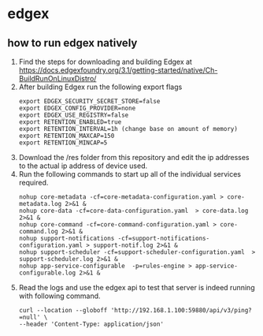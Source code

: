 # edgex
## how to run edgex natively
1) Find the steps for downloading and building Edgex at https://docs.edgexfoundry.org/3.1/getting-started/native/Ch-BuildRunOnLinuxDistro/
2) After building Edgex run the following export flags
   ```
   export EDGEX_SECURITY_SECRET_STORE=false
   export EDGEX_CONFIG_PROVIDER=none
   export EDGEX_USE_REGISTRY=false
   export RETENTION_ENABLED=true
   export RETENTION_INTERVAL=1h (change base on amount of memory)
   export RETENTION_MAXCAP=150
   export RETENTION_MINCAP=5
   ```
3) Download the /res folder from this repository and edit the ip addresses to the actual ip address of device used.
4) Run the following commands to start up all of the individual services required.
    ```
    nohup core-metadata -cf=core-metadata-configuration.yaml > core-metadata.log 2>&1 &
    nohup core-data -cf=core-data-configuration.yaml  > core-data.log 2>&1 &
    nohup core-command -cf=core-command-configuration.yaml > core-command.log 2>&1 &
    nohup support-notifications -cf=support-notifications-configuration.yaml > support-notif.log 2>&1 &
    nohup support-scheduler -cf=support-scheduler-configuration.yaml  > support-scheduler.log 2>&1 &
    nohup app-service-configurable  -p=rules-engine > app-service-configurable.log 2>&1 &
    ```
5) Read the logs and use the edgex api to test that server is indeed running with following command.
   ```
   curl --location --globoff 'http://192.168.1.100:59880/api/v3/ping?=null' \
   --header 'Content-Type: application/json'
   ```

